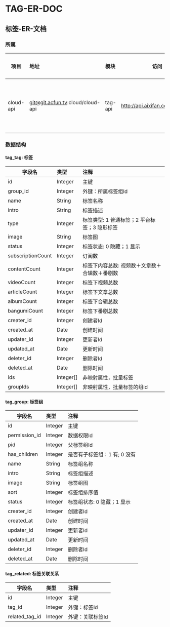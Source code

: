 TAG-ER-DOC
===

## 标签-ER-文档


### 所属

|项目 |地址 |模块 |访问 |备注 |负责人 |
|---- |:---|:---|:----:|:----:|:----:|
|cloud-api |git@git.acfun.tv:cloud/cloud-api |tag-api |http://api.aixifan.com/tag/tags |api 接口项目/标签 |王志鹏 |

### 数据结构

#### tag_tag: 标签

|字段名 |类型 |注释 |
|---- |:----|:----|
|id   |Integer |主键	|
|group_id   |Integer |外键：所属标签组Id	  |
|name   |String |标签名称	  |
|intro   |String |标签描述	  |
|type   |Integer |标签类型: 1 普通标签；2 平台标签；3 隐形标签|
|image   |String |标签图	  |
|status   |Integer |标签状态: 0 隐藏；1 显示|
|subscriptionCount   |Integer |订阅数	  |
|contentCount   |Integer |标签下内容总数: 视频数＋文章数＋合辑数＋番剧数|
|videoCount   |Integer |标签下视频总数	  |
|articleCount   |Integer |标签下文章总数	  |
|albumCount   |Integer |标签下合辑总数	  |
|bangumiCount   |Integer |标签下番剧总数	  |
|creater_id   |Integer |创建者Id	  |
|created_at   |Date |创建时间	  |
|updater_id   |Integer |更新者Id	  |
|updated_at   |Date |更新时间	  |
|deleter_id   |Integer |删除者Id	  |
|deleted_at   |Date |删除时间	  |
|ids   |Integer[] |非映射属性，批量标签	  |
|groupIds   |Integer[] |非映射属性，批量标签的组id	  |

#### tag_group: 标签组

|字段名 |类型 |注释 |
|---- |:----|:----|
|id   |Integer |主键	|
|permission_id   |Integer |数据权限Id	|
|pid   |Integer |父标签组Id	|
|has_children   |Integer |是否有子标签组：1 有; 0 没有	|
|name   |String |标签组名称	  |
|intro   |String |标签组描述	  |
|image   |String |标签组图	  |
|sort   |Integer |标签组排序值	  |
|status   |Integer |标签组状态: 0 隐藏；1 显示|
|creater_id   |Integer |创建者Id	  |
|created_at   |Date |创建时间	  |
|updater_id   |Integer |更新者Id	  |
|updated_at   |Date |更新时间	  |
|deleter_id   |Integer |删除者Id	  |
|deleted_at   |Date |删除时间	  |


#### tag_related: 标签关联关系

|字段名 |类型 |注释 |
|---- |:----|:----|
|id   |Integer |主键	|
|tag_id   |Integer |外键：标签Id	  |
|related_tag_id   |Integer |外键：关联标签Id|
